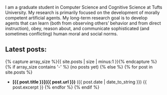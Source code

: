 I am a graduate student in Computer Science and Cognitive Science at Tufts University.  My research is primarily focused on the development of morally competent artificial agents.  My long-term research goal is to develop agents that can learn (both from observing others’ behavior and from direct instruction), obey, reason about, and communicate sophisticated (and sometimes conflicting) human moral and social norms.

## Latest posts:

{% capture array_size %}{{ site.posts | size | minus:1 }}{% endcapture %}
{% if array_size contains '-' %}
(no posts yet)
{% else %}
{% for post in site.posts %}
- **[{{ post.title }}]({{ post.url }})** ({{ post.date | date_to_string }})
  {{ post.excerpt }}
{% endfor %}
{% endif %}

